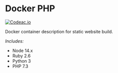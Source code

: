 # Docker PHP

[![Codeac.io](https://static.codeac.io/badges/2-338582989.svg "Codeac")](https://app.codeac.io/github/michal-simon/docker-php)

Docker container description for static website build.

*Includes:*
* Node 14.x
* Ruby 2.6
* Python 3
* PHP 7.3
